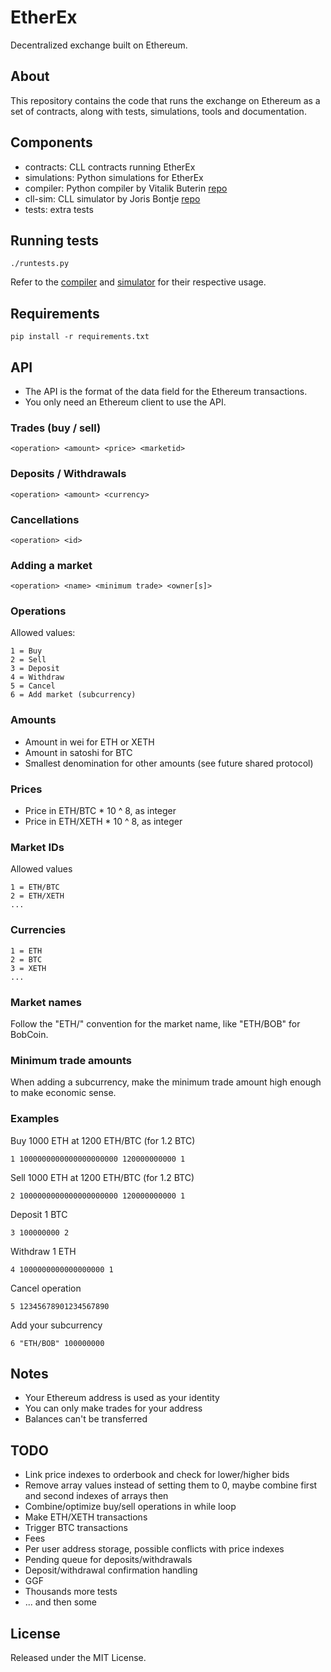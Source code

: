 EtherEx
=======

Decentralized exchange built on Ethereum.


About
-----

This repository contains the code that runs the exchange on Ethereum as a set of contracts, along with tests, simulations, tools and documentation.


Components
----------

* contracts: CLL contracts running EtherEx
* simulations: Python simulations for EtherEx
* compiler: Python compiler by Vitalik Buterin [repo](https://github.com/ethereum/compiler)
* cll-sim: CLL simulator by Joris Bontje [repo](https://github.com/jorisbontje/cll-sim)
* tests: extra tests


Running tests
-------------
```
./runtests.py
```

Refer to the [compiler](https://github.com/ethereum/compiler) and [simulator](https://github.com/jorisbontje/cll-sim) for their respective usage.


Requirements
------------
```
pip install -r requirements.txt
```


API
---
* The API is the format of the data field for the Ethereum transactions.
* You only need an Ethereum client to use the API.

### Trades (buy / sell)
```
<operation> <amount> <price> <marketid>
```

### Deposits / Withdrawals
```
<operation> <amount> <currency>
```

### Cancellations
```
<operation> <id>
```

### Adding a market
```
<operation> <name> <minimum trade> <owner[s]>
```

### Operations
Allowed values:
```
1 = Buy
2 = Sell
3 = Deposit
4 = Withdraw
5 = Cancel
6 = Add market (subcurrency)
```

### Amounts
* Amount in wei for ETH or XETH
* Amount in satoshi for BTC
* Smallest denomination for other amounts (see future shared protocol)

### Prices
* Price in ETH/BTC * 10 ^ 8, as integer
* Price in ETH/XETH * 10 ^ 8, as integer

### Market IDs
Allowed values
```
1 = ETH/BTC
2 = ETH/XETH
...
```

### Currencies
```
1 = ETH
2 = BTC
3 = XETH
...
```

### Market names
Follow the "ETH/<name>" convention for the market name, like "ETH/BOB" for BobCoin.

### Minimum trade amounts
When adding a subcurrency, make the minimum trade amount high enough to make economic sense.

### Examples
Buy 1000 ETH at 1200 ETH/BTC (for 1.2 BTC)
```
1 1000000000000000000000 120000000000 1
```

Sell 1000 ETH at 1200 ETH/BTC (for 1.2 BTC)
```
2 1000000000000000000000 120000000000 1
```

Deposit 1 BTC
```
3 100000000 2
```

Withdraw 1 ETH
```
4 1000000000000000000 1
```

Cancel operation
```
5 12345678901234567890
```

Add your subcurrency
```
6 "ETH/BOB" 100000000
```


Notes
-----
* Your Ethereum address is used as your identity
* You can only make trades for your address
* Balances can't be transferred


TODO
----
* Link price indexes to orderbook and check for lower/higher bids
* Remove array values instead of setting them to 0, maybe combine first and second indexes of arrays then
* Combine/optimize buy/sell operations in while loop
* Make ETH/XETH transactions
* Trigger BTC transactions
* Fees
* Per user address storage, possible conflicts with price indexes
* Pending queue for deposits/withdrawals
* Deposit/withdrawal confirmation handling
* GGF
* Thousands more tests
* ... and then some


## License

Released under the MIT License.
